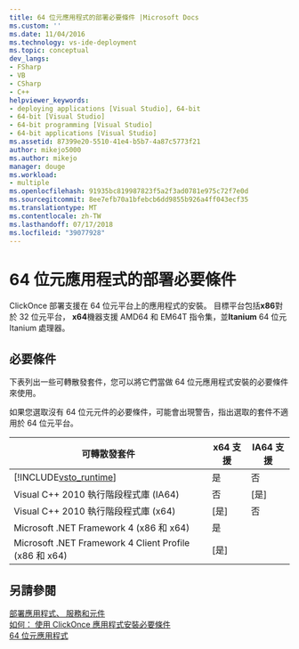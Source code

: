 ```yaml
---
title: 64 位元應用程式的部署必要條件 |Microsoft Docs
ms.custom: ''
ms.date: 11/04/2016
ms.technology: vs-ide-deployment
ms.topic: conceptual
dev_langs:
- FSharp
- VB
- CSharp
- C++
helpviewer_keywords:
- deploying applications [Visual Studio], 64-bit
- 64-bit [Visual Studio]
- 64-bit programming [Visual Studio]
- 64-bit applications [Visual Studio]
ms.assetid: 87399e20-5510-41e4-b5b7-4a87c5773f21
author: mikejo5000
ms.author: mikejo
manager: douge
ms.workload:
- multiple
ms.openlocfilehash: 91935bc819987823f5a2f3ad0781e975c72f7e0d
ms.sourcegitcommit: 8ee7efb70a1bfebcb6dd9855b926a4ff043ecf35
ms.translationtype: MT
ms.contentlocale: zh-TW
ms.lasthandoff: 07/17/2018
ms.locfileid: "39077928"
---
```

# <a name="deploy-prerequisites-for-64-bit-applications"></a>64 位元應用程式的部署必要條件
ClickOnce 部署支援在 64 位元平台上的應用程式的安裝。 目標平台包括**x86**對於 32 位元平台， **x64**機器支援 AMD64 和 EM64T 指令集，並**Itanium** 64 位元 Itanium 處理器。  
  
## <a name="prerequisites"></a>必要條件  
 下表列出一些可轉散發套件，您可以將它們當做 64 位元應用程式安裝的必要條件來使用。  
  
 如果您選取沒有 64 位元元件的必要條件，可能會出現警告，指出選取的套件不適用於 64 位元平台。  
  
|可轉散發套件|x64 支援|IA64 支援|  
|---------------------|-----------------|------------------|  
|[!INCLUDE[vsto_runtime](../deployment/includes/vsto_runtime_md.md)]|是|否|  
|Visual C++ 2010 執行階段程式庫 (IA64)|否|[是]|  
|Visual C++ 2010 執行階段程式庫 (x64)|[是]|否|  
|Microsoft .NET Framework 4 (x86 和 x64)|是||  
|Microsoft .NET Framework 4 Client Profile (x86 和 x64)|[是]||  
  
## <a name="see-also"></a>另請參閱  
 [部署應用程式、 服務和元件](../deployment/deploying-applications-services-and-components.md)   
 [如何： 使用 ClickOnce 應用程式安裝必要條件](../deployment/how-to-install-prerequisites-with-a-clickonce-application.md)   
 [64 位元應用程式](http://msdn.microsoft.com/Library/fd4026bc-2c3d-4b27-86dc-ec5e96018181)
